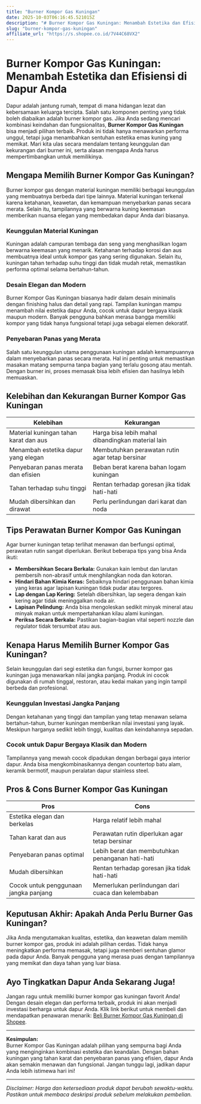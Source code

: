 ```yaml
---
title: "Burner Kompor Gas Kuningan"
date: 2025-10-03T06:16:45.521015Z
description: "# Burner Kompor Gas Kuningan: Menambah Estetika dan Efisiensi di Dapur Anda..."
slug: "burner-kompor-gas-kuningan"
affiliate_url: "https://s.shopee.co.id/7V44C68VX2"
---
```

# Burner Kompor Gas Kuningan: Menambah Estetika dan Efisiensi di Dapur Anda

Dapur adalah jantung rumah, tempat di mana hidangan lezat dan kebersamaan keluarga tercipta. Salah satu komponen penting yang tidak boleh diabaikan adalah burner kompor gas. Jika Anda sedang mencari kombinasi keindahan dan fungsionalitas, **Burner Kompor Gas Kuningan** bisa menjadi pilihan terbaik. Produk ini tidak hanya menawarkan performa unggul, tetapi juga menambahkan sentuhan estetika emas kuning yang memikat. Mari kita ulas secara mendalam tentang keunggulan dan kekurangan dari burner ini, serta alasan mengapa Anda harus mempertimbangkan untuk memilikinya.

## Mengapa Memilih Burner Kompor Gas Kuningan?

Burner kompor gas dengan material kuningan memiliki berbagai keunggulan yang membuatnya berbeda dari tipe lainnya. Material kuningan terkenal karena ketahanan, keawetan, dan kemampuan menyebarkan panas secara merata. Selain itu, tampilannya yang berwarna kuning keemasan memberikan nuansa elegan yang membedakan dapur Anda dari biasanya.

### Keunggulan Material Kuningan

Kuningan adalah campuran tembaga dan seng yang menghasilkan logam berwarna keemasan yang menarik. Ketahanan terhadap korosi dan aus membuatnya ideal untuk kompor gas yang sering digunakan. Selain itu, kuningan tahan terhadap suhu tinggi dan tidak mudah retak, memastikan performa optimal selama bertahun-tahun.

### Desain Elegan dan Modern

Burner Kompor Gas Kuningan biasanya hadir dalam desain minimalis dengan finishing halus dan detail yang rapi. Tampilan kuningan mampu menambah nilai estetika dapur Anda, cocok untuk dapur bergaya klasik maupun modern. Banyak pengguna bahkan merasa bangga memiliki kompor yang tidak hanya fungsional tetapi juga sebagai elemen dekoratif.

### Penyebaran Panas yang Merata

Salah satu keunggulan utama penggunaan kuningan adalah kemampuannya dalam menyebarkan panas secara merata. Hal ini penting untuk memastikan masakan matang sempurna tanpa bagian yang terlalu gosong atau mentah. Dengan burner ini, proses memasak bisa lebih efisien dan hasilnya lebih memuaskan.

## Kelebihan dan Kekurangan Burner Kompor Gas Kuningan

| **Kelebihan** | **Kekurangan** |
|----------------|----------------|
| Material kuningan tahan karat dan aus | Harga bisa lebih mahal dibandingkan material lain |
| Menambah estetika dapur yang elegan | Membutuhkan perawatan rutin agar tetap bersinar |
| Penyebaran panas merata dan efisien | Beban berat karena bahan logam kuningan |
| Tahan terhadap suhu tinggi | Rentan terhadap goresan jika tidak hati-hati |
| Mudah dibersihkan dan dirawat | Perlu perlindungan dari karat dan noda |

## Tips Perawatan Burner Kompor Gas Kuningan

Agar burner kuningan tetap terlihat menawan dan berfungsi optimal, perawatan rutin sangat diperlukan. Berikut beberapa tips yang bisa Anda ikuti:

- **Membersihkan Secara Berkala:** Gunakan kain lembut dan larutan pembersih non-abrasif untuk menghilangkan noda dan kotoran.
- **Hindari Bahan Kimia Keras:** Sebaiknya hindari penggunaan bahan kimia yang keras agar lapisan kuningan tidak pudar atau tergores.
- **Lap dengan Lap Kering:** Setelah dibersihkan, lap segera dengan kain kering agar tidak meninggalkan noda air.
- **Lapisan Pelindung:** Anda bisa mengoleskan sedikit minyak mineral atau minyak makan untuk mempertahankan kilau alami kuningan.
- **Periksa Secara Berkala:** Pastikan bagian-bagian vital seperti nozzle dan regulator tidak tersumbat atau aus.

## Kenapa Harus Memilih Burner Kompor Gas Kuningan?

Selain keunggulan dari segi estetika dan fungsi, burner kompor gas kuningan juga menawarkan nilai jangka panjang. Produk ini cocok digunakan di rumah tinggal, restoran, atau kedai makan yang ingin tampil berbeda dan profesional.

### Keunggulan Investasi Jangka Panjang
Dengan ketahanan yang tinggi dan tampilan yang tetap menawan selama bertahun-tahun, burner kuningan memberikan nilai investasi yang layak. Meskipun harganya sedikit lebih tinggi, kualitas dan keindahannya sepadan.

### Cocok untuk Dapur Bergaya Klasik dan Modern
Tampilannya yang mewah cocok dipadukan dengan berbagai gaya interior dapur. Anda bisa mengkombinasikannya dengan countertop batu alam, keramik bermotif, maupun peralatan dapur stainless steel.

## Pros & Cons Burner Kompor Gas Kuningan

| **Pros** | **Cons** |
|------------|--------------|
| Estetika elegan dan berkelas | Harga relatif lebih mahal |
| Tahan karat dan aus | Perawatan rutin diperlukan agar tetap bersinar |
| Penyebaran panas optimal | Lebih berat dan membutuhkan penanganan hati-hati |
| Mudah dibersihkan | Rentan terhadap goresan jika tidak hati-hati |
| Cocok untuk penggunaan jangka panjang | Memerlukan perlindungan dari cuaca dan kelembaban |

## Keputusan Akhir: Apakah Anda Perlu Burner Gas Kuningan?

Jika Anda mengutamakan kualitas, estetika, dan keawetan dalam memilih burner kompor gas, produk ini adalah pilihan cerdas. Tidak hanya meningkatkan performa memasak, tetapi juga memberi sentuhan glamor pada dapur Anda. Banyak pengguna yang merasa puas dengan tampilannya yang memikat dan daya tahan yang luar biasa.

## Ayo Tingkatkan Dapur Anda Sekarang Juga!

Jangan ragu untuk memiliki burner kompor gas kuningan favorit Anda! Dengan desain elegan dan performa terbaik, produk ini akan menjadi investasi berharga untuk dapur Anda. Klik link berikut untuk membeli dan mendapatkan penawaran menarik: [Beli Burner Kompor Gas Kuningan di Shopee](https://s.shopee.co.id/7V44C68VX2).

---

**Kesimpulan:**  
Burner Kompor Gas Kuningan adalah pilihan yang sempurna bagi Anda yang menginginkan kombinasi estetika dan keandalan. Dengan bahan kuningan yang tahan karat dan penyebaran panas yang efisien, dapur Anda akan semakin menawan dan fungsional. Jangan tunggu lagi, jadikan dapur Anda lebih istimewa hari ini!

---

*Disclaimer: Harga dan ketersediaan produk dapat berubah sewaktu-waktu. Pastikan untuk membaca deskripsi produk sebelum melakukan pembelian.*